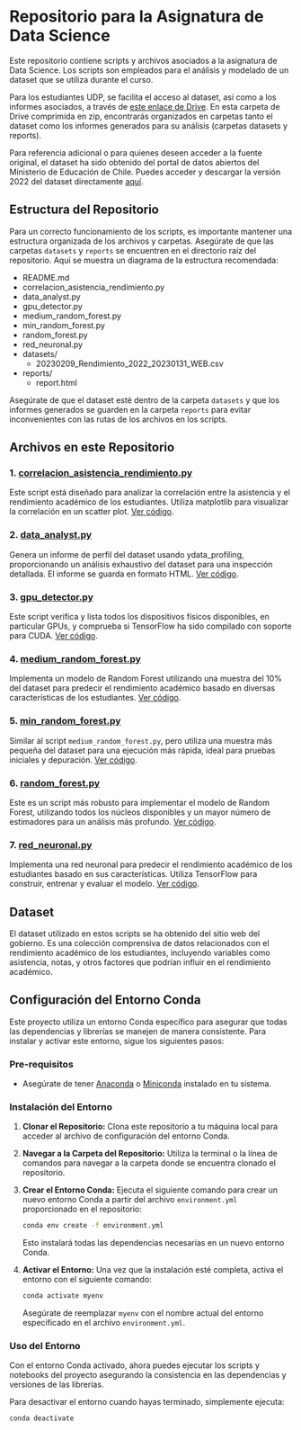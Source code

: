 # Repositorio para la Asignatura de Data Science

Este repositorio contiene scripts y archivos asociados a la asignatura de Data Science. Los scripts son empleados para el análisis y modelado de un dataset que se utiliza durante el curso.

Para los estudiantes UDP, se facilita el acceso al dataset, así como a los informes asociados, a través de [este enlace de Drive](https://drive.google.com/file/d/1be-HlC7Yh1PhP-F0AmuO0vyUqfcWr8cv/view?usp=sharing). En esta carpeta de Drive comprimida en zip, encontrarás organizados en carpetas tanto el dataset como los informes generados para su análisis (carpetas datasets y reports).

Para referencia adicional o para quienes deseen acceder a la fuente original, el dataset ha sido obtenido del portal de datos abiertos del Ministerio de Educación de Chile. Puedes acceder y descargar la versión 2022 del dataset directamente [aquí](https://datosabiertos.mineduc.cl/rendimiento-por-estudiante-2/).

## Estructura del Repositorio

Para un correcto funcionamiento de los scripts, es importante mantener una estructura organizada de los archivos y carpetas. Asegúrate de que las carpetas `datasets` y `reports` se encuentren en el directorio raíz del repositorio. Aquí se muestra un diagrama de la estructura recomendada:

-   README.md
-   correlacion_asistencia_rendimiento.py
-   data_analyst.py
-   gpu_detector.py
-   medium_random_forest.py
-   min_random_forest.py
-   random_forest.py
-   red_neuronal.py
-   datasets/
    -   20230209_Rendimiento_2022_20230131_WEB.csv
-   reports/
    -   report.html

Asegúrate de que el dataset esté dentro de la carpeta `datasets` y que los informes generados se guarden en la carpeta `reports` para evitar inconvenientes con las rutas de los archivos en los scripts.

## Archivos en este Repositorio

### 1. [correlacion_asistencia_rendimiento.py](./correlacion_asistencia_rendimiento.py)

Este script está diseñado para analizar la correlación entre la asistencia y el rendimiento académico de los estudiantes. Utiliza matplotlib para visualizar la correlación en un scatter plot. [Ver código](./correlacion_asistencia_rendimiento.py).

### 2. [data_analyst.py](./data_analyst.py)

Genera un informe de perfil del dataset usando ydata_profiling, proporcionando un análisis exhaustivo del dataset para una inspección detallada. El informe se guarda en formato HTML. [Ver código](./data_analyst.py).

### 3. [gpu_detector.py](./gpu_detector.py)

Este script verifica y lista todos los dispositivos físicos disponibles, en particular GPUs, y comprueba si TensorFlow ha sido compilado con soporte para CUDA. [Ver código](./gpu_detector.py).

### 4. [medium_random_forest.py](./medium_random_forest.py)

Implementa un modelo de Random Forest utilizando una muestra del 10% del dataset para predecir el rendimiento académico basado en diversas características de los estudiantes. [Ver código](./medium_random_forest.py).

### 5. [min_random_forest.py](./min_random_forest.py)

Similar al script `medium_random_forest.py`, pero utiliza una muestra más pequeña del dataset para una ejecución más rápida, ideal para pruebas iniciales y depuración. [Ver código](./min_random_forest.py).

### 6. [random_forest.py](./random_forest.py)

Este es un script más robusto para implementar el modelo de Random Forest, utilizando todos los núcleos disponibles y un mayor número de estimadores para un análisis más profundo. [Ver código](./random_forest.py).

### 7. [red_neuronal.py](./red_neuronal.py)

Implementa una red neuronal para predecir el rendimiento académico de los estudiantes basado en sus características. Utiliza TensorFlow para construir, entrenar y evaluar el modelo. [Ver código](./red_neuronal.py).

## Dataset

El dataset utilizado en estos scripts se ha obtenido del sitio web del gobierno. Es una colección comprensiva de datos relacionados con el rendimiento académico de los estudiantes, incluyendo variables como asistencia, notas, y otros factores que podrían influir en el rendimiento académico.

## Configuración del Entorno Conda

Este proyecto utiliza un entorno Conda específico para asegurar que todas las dependencias y librerías se manejen de manera consistente. Para instalar y activar este entorno, sigue los siguientes pasos:

### Pre-requisitos

-   Asegúrate de tener [Anaconda](https://www.anaconda.com/products/distribution) o [Miniconda](https://docs.conda.io/en/latest/miniconda.html) instalado en tu sistema.

### Instalación del Entorno

1. **Clonar el Repositorio:**
   Clona este repositorio a tu máquina local para acceder al archivo de configuración del entorno Conda.

2. **Navegar a la Carpeta del Repositorio:**
   Utiliza la terminal o la línea de comandos para navegar a la carpeta donde se encuentra clonado el repositorio.

3. **Crear el Entorno Conda:**
   Ejecuta el siguiente comando para crear un nuevo entorno Conda a partir del archivo `environment.yml` proporcionado en el repositorio:

    ```bash
    conda env create -f environment.yml
    ```

    Esto instalará todas las dependencias necesarias en un nuevo entorno Conda.

4. **Activar el Entorno:**
   Una vez que la instalación esté completa, activa el entorno con el siguiente comando:

    ```bash
    conda activate myenv
    ```

    Asegúrate de reemplazar `myenv` con el nombre actual del entorno especificado en el archivo `environment.yml`.

### Uso del Entorno

Con el entorno Conda activado, ahora puedes ejecutar los scripts y notebooks del proyecto asegurando la consistencia en las dependencias y versiones de las librerías.

Para desactivar el entorno cuando hayas terminado, simplemente ejecuta:

```bash
conda deactivate

```
